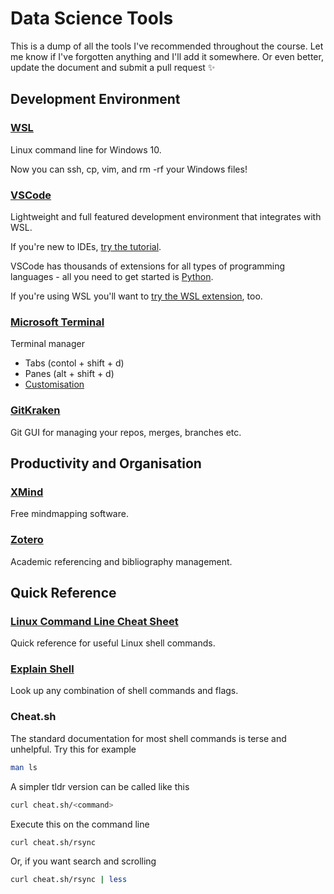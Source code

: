 # Data Science Tools

This is a dump of all the tools I've recommended throughout the course. Let me know if I've forgotten anything and I'll add it somewhere. Or even better, update the document and submit a pull request :sparkles:

## Development Environment

### [WSL](https://ubuntu.com/wsl)

Linux command line for Windows 10.

Now you can ssh, cp, vim, and rm -rf your Windows files!

### [VSCode](https://code.visualstudio.com/)

Lightweight and full featured development environment that integrates with WSL.

If you're new to IDEs, [try the tutorial](https://code.visualstudio.com/docs/introvideos/basics).

VSCode has thousands of extensions for all types of programming languages - all you need to get started is [Python](https://code.visualstudio.com/docs/languages/python).

If you're using WSL you'll want to [try the WSL extension](https://code.visualstudio.com/docs/remote/wsl-tutorial), too.

### [Microsoft Terminal](https://www.microsoft.com/en-gb/p/windows-terminal-preview/9n0dx20hk701?activetab=pivot:overviewtab)

Terminal manager

* Tabs (contol + shift + d)
* Panes (alt + shift + d)
* [Customisation](https://blogs.windows.com/windowsdeveloper/2020/06/30/3-ways-to-customize-your-windows-terminal/)

### [GitKraken](https://www.gitkraken.com/)

Git GUI for managing your repos, merges, branches etc.

## Productivity and Organisation

### [XMind](https://www.xmind.net/)

Free mindmapping software.

### [Zotero](https://www.zotero.org/)

Academic referencing and bibliography management.

## Quick Reference

### [Linux Command Line Cheat Sheet](https://cheatography.com/davechild/cheat-sheets/linux-command-line/)

Quick reference for useful Linux shell commands.

### [Explain Shell](https://explainshell.com/explain?cmd=rsync+-avhP+file1+file2)

Look up any combination of shell commands and flags.

### Cheat.sh

The standard documentation for most shell commands is terse and unhelpful. Try this for example

``` bash
man ls
```

A simpler tldr version can be called like this

``` bash
curl cheat.sh/<command>
```

Execute this on the command line

``` bash
curl cheat.sh/rsync
```

Or, if you want search and scrolling

``` bash
curl cheat.sh/rsync | less
```

